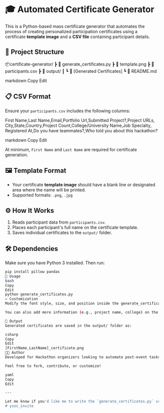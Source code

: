 # 🎓 Automated Certificate Generator

This is a Python-based mass certificate generator that automates the process of creating personalized participation certificates using a certificate **template image** and a **CSV file** containing participant details.

## 📁 Project Structure

📦certificate-generator/
┣ 📄 generate_certificates.py
┣ 📄 template.png
┣ 📄 participants.csv
┣ 📁 output/
┃ ┗ 📄 [Generated Certificates]
┗ 📄 README.md

markdown
Copy
Edit

## 📋 CSV Format

Ensure your `participants.csv` includes the following columns:

First Name,Last Name,Email,Portfolio Url,Submitted Project?,Project URLs,
City,State,Country,Project Count,College/University Name,Job Specialty,
Registered At,Do you have teammates?,Who told you about this hackathon?

markdown
Copy
Edit

At minimum, `First Name` and `Last Name` are required for certificate generation.

## 🖼 Template Format

- Your certificate **template image** should have a blank line or designated area where the name will be printed.
- Supported formats: `.png`, `.jpg`

## ⚙️ How It Works

1. Reads participant data from `participants.csv`.
2. Places each participant's full name on the certificate template.
3. Saves individual certificates to the `output/` folder.

## 🛠 Dependencies

Make sure you have Python 3 installed. Then run:

```bash
pip install pillow pandas
🚀 Usage
bash
Copy
Edit
python generate_certificates.py
✍️ Customization
Modify the font style, size, and position inside the generate_certificates.py script to match your template layout.

You can also add more information (e.g., project name, college) on the certificate if needed.

📂 Output
Generated certificates are saved in the output/ folder as:

csharp
Copy
Edit
[FirstName_LastName]_certificate.png
🧑‍💻 Author
Developed for Hackathon organizers looking to automate post-event tasks efficiently.

Feel free to fork, contribute, or customize!

yaml
Copy
Edit

---

Let me know if you'd like me to write the `generate_certificates.py` script too.
# ysoc_invite
